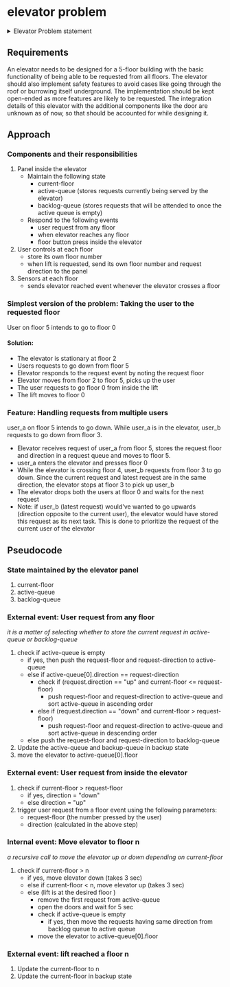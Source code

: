 # elevator problem

<details >
    <summary>Elevator Problem statement</summary>

You are tasked with the job designing and writing the decision making logic for an elevator in a 5-floor building. The software receives inputs from the following sources:

1. A panel of five push buttons inside the elevator car to select a destination floor.
1. Two push buttons (up/down) on each floor to request the elevator. (Remark: the top and bottom floors obviously only have one button).
1. A sensor on each floor to indicate that the elevator has arrived at that floor (triggered when the elevator is in motion).
1. A "timer expired" event that occurs to indicate the passage of time. This is used to hold the doors open for a set amount of time during loading for instance.

The elevator operates according to the "Elevator Algorithm" as described at https://en.wikipedia.org/wiki/Elevator_algorithm. In a nutshell, elevators work by alternating between upward and downward motion. When moving up, the elevator keeps moving up until there are no more floors to service. It then reverses direction and moves down until there are no more floors to service. A key aspect of this approach is that it avoids starvation. For example, suppose the elevator is on floor 1 and Bob presses "down" on floor 3. The elevator will start moving up, but suppose that Alice now presses "down" on floor 5. The elevator will _pass_ floor 3 and go all the way up to floor 5 first. It will then stop to pick up Bob on the return trip.

The elevator has a number of features generally related to "quality of service" and safety.

1. The elevator should not cut people in half by suddenly moving with the door open.
1. The elevator should not shoot through the ceiling of the building or burrow into the ground.
1. Someone who has requested the elevator should be guaranteed to get the elevator.

### YOUR TASK:

Design and implement code for the decision making logic of the elevator. More importantly, come up with a strategy for testing it.

### A CHALLENGE:

To write this code you might ask to know more about how the elevator hardware control actually works. For example, an elevator obviously has a motor that moves the car up and down. There is a door that opens and closes. There is a timer that can be set. Are these devices that receive commands? If so, how does that work? Are we somehow responsible? Unfortunately, we just don't have any information about that aspect of the elevator--that's a different corporate division.

Thus, one tricky part of the project is to think about how what aspects of the elevator system are truly essential to the problem at hand. We'll also need to consider the way in which the logic will be used by other software (not shown/provided). It also means that our understanding of the problem might be incomplete and that we should try to write the code in a way that allows it to be extended to handle new "requirements."

### HINTS:

At first, this problem is likely to seem overwhelming. There are many moving parts. Where to even begin?

When presented with a problem like this, it might help to slightly "underthink" the problem. What is the fundamental problem being solved? What is the least amount of information you need to solve that problem? What is the simplest thing that you can actually code? What can you actually test?

With that in mind, here are some specific things to focus on:

1. Operation. What does an elevator actually do when it operates?
1. State. What information minimally needs to be stored?
1. Inputs. What inputs does the elevator software receive?
1. Outputs. What outputs are going to be produced?
1. Invariants. What is never supposed to happen?

Use your intuition and your experience as a user of an elevator. Also, try to build your initial understanding of the problem at a high level without immediately jumping into code. Code can come later.

</details>

## Requirements

An elevator needs to be designed for a 5-floor building with the basic functionality of being able to be requested from all floors. The elevator should also implement safety features to avoid cases like going through the roof or burrowing itself underground.
The implementation should be kept open-ended as more features are likely to be requested. The integration details of this elevator with the additional components like the door are unknown as of now, so that should be accounted for while designing it.

## Approach

### Components and their responsibilities

1. Panel inside the elevator
   - Maintain the following state
     - current-floor
     - active-queue (stores requests currently being served by the elevator)
     - backlog-queue (stores requests that will be attended to once the active queue is empty)
   - Respond to the following events
     - user request from any floor
     - when elevator reaches any floor
     - floor button press inside the elevator
1. User controls at each floor
   - store its own floor number
   - when lift is requested, send its own floor number and request direction to the panel
1. Sensors at each floor
   - sends elevator reached event whenever the elevator crosses a floor

### Simplest version of the problem: Taking the user to the requested floor

User on floor 5 intends to go to floor 0

#### Solution:

- The elevator is stationary at floor 2
- Users requests to go down from floor 5
- Elevator responds to the request event by noting the request floor
- Elevator moves from floor 2 to floor 5, picks up the user
- The user requests to go floor 0 from inside the lift
- The lift moves to floor 0

### Feature: Handling requests from multiple users

user_a on floor 5 intends to go down. While user_a is in the elevator, user_b requests to go down from floor 3.

- Elevator receives request of user_a from floor 5, stores the request floor and direction in a request queue and moves to floor 5.
- user_a enters the elevator and presses floor 0
- While the elevator is crossing floor 4, user_b requests from floor 3 to go down. Since the current request and latest request are in the same direction, the elevator stops at floor 3 to pick up user_b
- The elevator drops both the users at floor 0 and waits for the next request
- Note: if user_b (latest request) would've wanted to go upwards (direction opposite to the current user), the elevator would have stored this request as its next task. This is done to prioritize the request of the current user of the elevator

## Pseudocode

### State maintained by the elevator panel

1. current-floor
1. active-queue
1. backlog-queue

### External event: User request from any floor

_it is a matter of selecting whether to store the current request in active-queue or backlog-queue_

1. check if active-queue is empty
   - if yes, then push the request-floor and request-direction to active-queue
   - else if active-queue[0].direction == request-direction
     - check if (request.direction == "up" and current-floor <= request-floor)
       - push request-floor and request-direction to active-queue and sort active-queue in ascending order
     - else if (request.direction == "down" and current-floor > request-floor)
       - push request-floor and request-direction to active-queue and sort active-queue in descending order
   - else push the request-floor and request-direction to backlog-queue
1. Update the active-queue and backup-queue in backup state
1. move the elevator to active-queue[0].floor

### External event: User request from inside the elevator

1. check if current-floor > request-floor
   - if yes, direction = "down"
   - else direction = "up"
1. trigger user request from a floor event using the following parameters:
   - request-floor (the number pressed by the user)
   - direction (calculated in the above step)

### Internal event: Move elevator to floor n

_a recursive call to move the elevator up or down depending on current-floor_

1. check if current-floor > n
   - if yes, move elevator down (takes 3 sec)
   - else if current-floor < n, move elevator up (takes 3 sec)
   - else (lift is at the desired floor )
     - remove the first request from active-queue
     - open the doors and wait for 5 sec
     - check if active-queue is empty
       - if yes, then move the requests having same direction from backlog queue to active queue
     - move the elevator to active-queue[0].floor

### External event: lift reached a floor n

1. Update the current-floor to n
1. Update the current-floor in backup state
